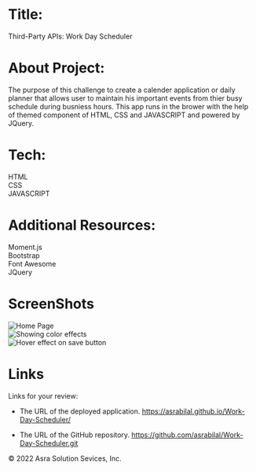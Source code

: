 # Title:

 Third-Party APIs: Work Day Scheduler

# About Project:

The purpose of this challenge to create a calender application or daily planner that allows user to maintain his important events from thier busy schedule during busniess hours. This app runs in the brower with the help of themed component of HTML, CSS and JAVASCRIPT and powered by JQuery.


# Tech:
HTML  <br/>
CSS   <br/>
JAVASCRIPT

# Additional Resources:
Moment.js    <br/>
Bootstrap    <br/>
Font Awesome <br/>
JQuery       

# ScreenShots

![Home Page](./Assets/images/11.png)               
![Showing color effects](./Assets/images/12.png)      
![Hover effect on save button](./Assets/images/13.png)



# Links

Links for your review:

* The URL of the deployed application.
https://asrabilal.github.io/Work-Day-Scheduler/


* The URL of the GitHub repository. 
https://github.com/asrabilal/Work-Day-Scheduler.git

© 2022 Asra Solution Sevices, Inc.

